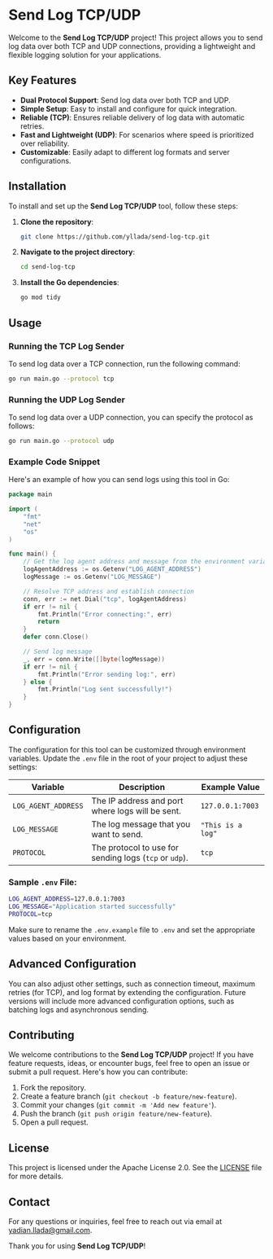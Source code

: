 
# Send Log TCP/UDP

Welcome to the **Send Log TCP/UDP** project! This project allows you to send log data over both TCP and UDP connections, providing a lightweight and flexible logging solution for your applications.

## Key Features

- **Dual Protocol Support**: Send log data over both TCP and UDP.
- **Simple Setup**: Easy to install and configure for quick integration.
- **Reliable (TCP)**: Ensures reliable delivery of log data with automatic retries.
- **Fast and Lightweight (UDP)**: For scenarios where speed is prioritized over reliability.
- **Customizable**: Easily adapt to different log formats and server configurations.

## Installation

To install and set up the **Send Log TCP/UDP** tool, follow these steps:

1. **Clone the repository**:
    ```sh
    git clone https://github.com/yllada/send-log-tcp.git
    ```
2. **Navigate to the project directory**:
    ```sh
    cd send-log-tcp
    ```
3. **Install the Go dependencies**:
    ```sh
    go mod tidy
    ```

## Usage

### Running the TCP Log Sender

To send log data over a TCP connection, run the following command:

```bash
go run main.go --protocol tcp
```

### Running the UDP Log Sender

To send log data over a UDP connection, you can specify the protocol as follows:

```bash
go run main.go --protocol udp
```

### Example Code Snippet

Here's an example of how you can send logs using this tool in Go:

```go
package main

import (
    "fmt"
    "net"
    "os"
)

func main() {
    // Get the log agent address and message from the environment variables
    logAgentAddress := os.Getenv("LOG_AGENT_ADDRESS")
    logMessage := os.Getenv("LOG_MESSAGE")

    // Resolve TCP address and establish connection
    conn, err := net.Dial("tcp", logAgentAddress)
    if err != nil {
        fmt.Println("Error connecting:", err)
        return
    }
    defer conn.Close()

    // Send log message
    _, err = conn.Write([]byte(logMessage))
    if err != nil {
        fmt.Println("Error sending log:", err)
    } else {
        fmt.Println("Log sent successfully!")
    }
}
```

## Configuration

The configuration for this tool can be customized through environment variables. Update the `.env` file in the root of your project to adjust these settings:

| Variable           | Description                                    | Example Value        |
|--------------------|------------------------------------------------|----------------------|
| `LOG_AGENT_ADDRESS` | The IP address and port where logs will be sent. | `127.0.0.1:7003`     |
| `LOG_MESSAGE`       | The log message that you want to send.         | `"This is a log"`    |
| `PROTOCOL`          | The protocol to use for sending logs (`tcp` or `udp`). | `tcp`                |

### Sample `.env` File:

```bash
LOG_AGENT_ADDRESS=127.0.0.1:7003
LOG_MESSAGE="Application started successfully"
PROTOCOL=tcp
```

Make sure to rename the `.env.example` file to `.env` and set the appropriate values based on your environment.

## Advanced Configuration

You can also adjust other settings, such as connection timeout, maximum retries (for TCP), and log format by extending the configuration. Future versions will include more advanced configuration options, such as batching logs and asynchronous sending.

## Contributing

We welcome contributions to the **Send Log TCP/UDP** project! If you have feature requests, ideas, or encounter bugs, feel free to open an issue or submit a pull request. Here's how you can contribute:

1. Fork the repository.
2. Create a feature branch (`git checkout -b feature/new-feature`).
3. Commit your changes (`git commit -m 'Add new feature'`).
4. Push the branch (`git push origin feature/new-feature`).
5. Open a pull request.

## License

This project is licensed under the Apache License 2.0. See the [LICENSE](LICENSE) file for more details.

## Contact

For any questions or inquiries, feel free to reach out via email at [yadian.llada@gmail.com](mailto:yadian.llada@gmail.com).

Thank you for using **Send Log TCP/UDP**!

